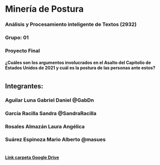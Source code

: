 # Minería de Postura
### Análisis y Procesamiento inteligente de Textos (2932)
### Grupo: 01
###
### Proyecto Final
#### ¿Cuáles son los argumentos involucrados en el Asalto del Capitolio de Estados Unidos de 2021 y cuál es la postura de las personas ante estos?

#

## Integrantes:

### Aguilar Luna Gabriel Daniel @GabDn

### García Racilla Sandra @SandraRacilla

### Rosales Almazán Laura Angélica

### Suárez Espinoza Mario Alberto @masues

#

#### [Link carpeta Google Drive](https://drive.google.com/drive/folders/1Ldc7zRMo_gsYs6bg1XUbj3UDuoZaKnhb?usp=sharing)

#### 
##### 